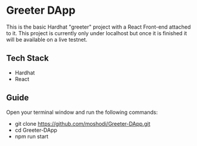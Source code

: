 # Greeter DApp

This is the basic Hardhat "greeter" project with a React Front-end attached to it. This project is currently only under localhost but once it is finished it will be available on a live testnet.

## Tech Stack

- Hardhat
- React

## Guide

Open your terminal window and run the following commands:

  - git clone https://github.com/moshodi/Greeter-DApp.git
  - cd Greeter-DApp
  - npm run start
